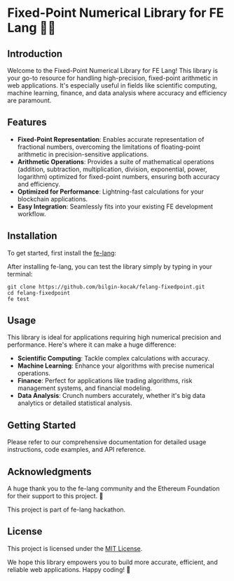 # Fixed-Point Numerical Library for FE Lang 🧮🚀

## Introduction
Welcome to the Fixed-Point Numerical Library for FE Lang! This library is your go-to resource for handling high-precision, fixed-point arithmetic in web applications. It's especially useful in fields like scientific computing, machine learning, finance, and data analysis where accuracy and efficiency are paramount.

## Features
- **Fixed-Point Representation**: Enables accurate representation of fractional numbers, overcoming the limitations of floating-point arithmetic in precision-sensitive applications.
-  **Arithmetic Operations**: Provides a suite of mathematical operations (addition, subtraction, multiplication, division, exponential, power, logarithm) optimized for fixed-point numbers, ensuring both accuracy and efficiency.
- **Optimized for Performance**: Lightning-fast calculations for your blockchain applications.
- **Easy Integration**: Seamlessly fits into your existing FE development workflow.

## Installation
To get started, first install the [fe-lang](https://fe-lang.org):




After installing fe-lang, you can test the library simply by typing in your terminal:

```
git clone https://github.com/bilgin-kocak/felang-fixedpoint.git
cd felang-fixedpoint
fe test
```


## Usage
This library is ideal for applications requiring high numerical precision and performance. Here's where it can make a huge difference:

- **Scientific Computing**: Tackle complex calculations with accuracy.
- **Machine Learning**: Enhance your algorithms with precise numerical operations.
- **Finance**: Perfect for applications like trading algorithms, risk management systems, and financial modeling.
- **Data Analysis**: Crunch numbers accurately, whether it's big data analytics or detailed statistical analysis.

## Getting Started
Please refer to our comprehensive documentation for detailed usage instructions, code examples, and API reference.

## Acknowledgments
A huge thank you to the fe-lang community and the Ethereum Foundation for their support to this project. 🙏

This project is part of fe-lang hackathon.

## License
This project is licensed under the [MIT License](LICENSE.md).

We hope this library empowers you to build more accurate, efficient, and reliable web applications. Happy coding! 🎉
